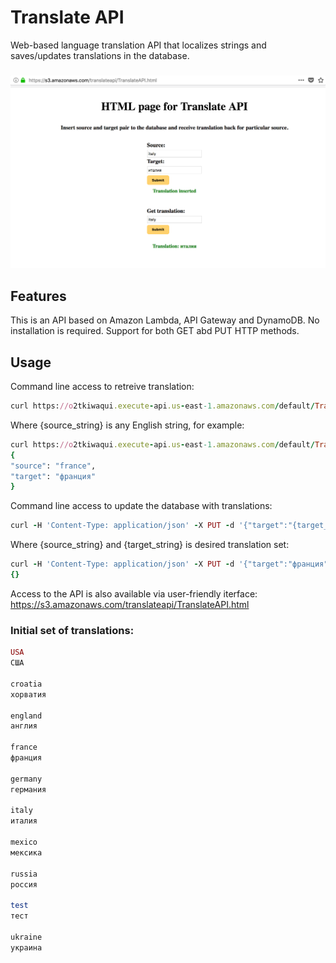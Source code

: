 # Translate API
  Web-based language translation API that localizes strings and saves/updates translations in the database.
###
   ![alt text](https://raw.githubusercontent.com/kagishev/TranslateApi/master/TranslateAPI.png)
## Features
  This is an API based on Amazon Lambda, API Gateway and DynamoDB. No installation is required. Support for both GET abd PUT HTTP methods. 
## Usage
  Command line access to retreive translation:
  ```ruby
  curl https://o2tkiwaqui.execute-api.us-east-1.amazonaws.com/default/TranslateApi/{source_string}-X GET
  ```
  Where {source_string} is any English string, for example:
  ```ruby
  curl https://o2tkiwaqui.execute-api.us-east-1.amazonaws.com/default/TranslateApi/france -X GET
{
  "source": "france",
  "target": "франция"
}
  ```
  Command line access to update the database with translations:
  ```ruby
  curl -H 'Content-Type: application/json' -X PUT -d '{"target":"{target_string}"}' https://o2tkiwaqui.execute-api.us-east-1.amazonaws.com/default/TranslateApi/{source_string} && echo
  ```
  Where {source_string} and {target_string} is desired translation set:
  ```ruby
  curl -H 'Content-Type: application/json' -X PUT -d '{"target":"франция"}' https://o2tkiwaqui.execute-api.us-east-1.amazonaws.com/default/TranslateApi/france && echo
{}
  ```

Access to the API is also available via user-friendly iterface:
https://s3.amazonaws.com/translateapi/TranslateAPI.html

### Initial set of translations:
```ruby
USA
США
 
croatia
хорватия
 
england
англия
 
france
франция
 
germany
германия
 
italy
италия
 
mexico
мексика
 
russia
россия
 
test
тест
 
ukraine
украина

```
